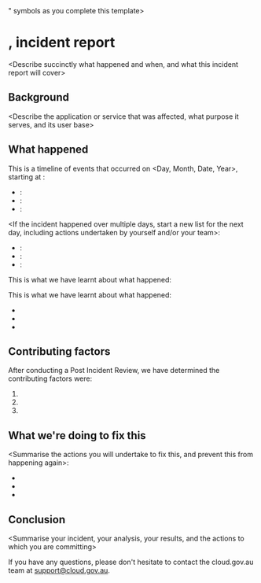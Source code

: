 <Incident report template>
<Delete all items greater than/less than "<>" symbols as you complete this template>
<Add your completed report to /AusDTO/cga_docs/blob/master/docs/support/incident_reports/YEAR-MONTH-DATE.md>

# <Month> <Date>, <Year> incident report

<Describe succinctly what happened and when, and what this incident report will cover>


## Background

<Describe the application or service that was affected, what purpose it serves, and its user base>

<Describe the incident that affected the application or service>

## What happened

This is a timeline of events that occurred on <Day, Month, Date, Year>, starting at <time>:

 - <time>: <event description>
 - <time>: <event description>
 - <time>: <event description>

 <If the incident happened over multiple days, start a new list for the next day, including actions undertaken by yourself and/or your team>:

 - <time>: <event description>
 - <time>: <event description>
 - <time>: <event description>

 This is what we have learnt about what happened:

<Analyse the sequence of events that occurred during the incident>

<Itemise the results of your analysis>

This is what we have learnt about what happened:

* <Result>
* <Result>
* <Result>

## Contributing factors

After conducting a Post Incident Review, we have determined the <number> contributing factors were:

<List out your results like you would your conclusions from a retro exercise>

 1. <Result>
 2. <Result>
 3. <Result>

## What we're doing to fix this

<Summarise the actions you will undertake to fix this, and prevent this from happening again>:

 - <Action>
 - <Action>
 - <Action>

## Conclusion

<Summarise your incident, your analysis, your results, and the actions to which you are committing>

If you have any questions, please don't hesitate to contact the cloud.gov.au team at support@cloud.gov.au.
